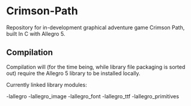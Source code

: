 # Crimson-Path
Repository for in-development graphical adventure game Crimson Path, built In C with Allegro 5.
## Compilation
Compilation will (for the time being, while library file packaging is sorted out) require the Allegro 5 library to be installed locally.

Currently linked library modules: 

-lallegro -lallegro_image -lallegro_font -lallegro_ttf -lallegro_primitives
